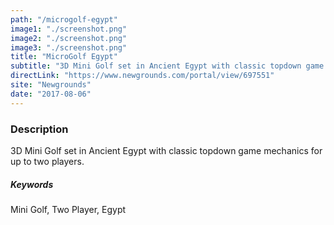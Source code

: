 ```yaml
---
path: "/microgolf-egypt"
image1: "./screenshot.png"
image2: "./screenshot.png"
image3: "./screenshot.png"
title: "MicroGolf Egypt"
subtitle: "3D Mini Golf set in Ancient Egypt with classic topdown game mechanics for up to two players."
directLink: "https://www.newgrounds.com/portal/view/697551"
site: "Newgrounds"
date: "2017-08-06"
---
```


### Description

3D Mini Golf set in Ancient Egypt with classic topdown game mechanics for up to two players.

##### Keywords

Mini Golf, Two Player, Egypt
